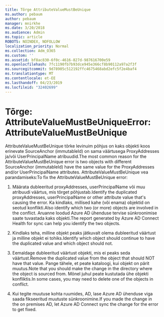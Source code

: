 ```yaml
---
title: Tõrge AttributeValueMustBeUnique
ms.author: pebaum
author: pebaum
manager: mnirkhe
ms.date: 3/20/2018
ms.audience: Admin
ms.topic: article
ROBOTS: NOINDEX, NOFOLLOW
localization_priority: Normal
ms.collection: Adm_O365
ms.custom: ''
ms.assetid: bf8ac830-6f0c-4616-827d-987616700e59
ms.openlocfilehash: 7fc1190fb7b93dce945e366cf8b90112a97a2f3f
ms.sourcegitcommit: 9d78905c512192ffc4675468abd2efc5f2e4baf4
ms.translationtype: MT
ms.contentlocale: et-EE
ms.lasthandoff: 04/23/2019
ms.locfileid: "32402699"
---
```

# <a name="error-attributevaluemustbeunique"></a><span data-ttu-id="4f6fc-102">Tõrge: AttributeValueMustBeUnique</span><span class="sxs-lookup"><span data-stu-id="4f6fc-102">Error: AttributeValueMustBeUnique</span></span>

<span data-ttu-id="4f6fc-103">AttributeValueMustBeUnique tõrke levinuim põhjus on kaks objekti koos erinevate SourceAnchor (immutableId) on sama väärtusega ProxyAddresses ja/või UserPrincipalName atribuudid.</span><span class="sxs-lookup"><span data-stu-id="4f6fc-103">The most common reason for the AttributeValueMustBeUnique error is two objects with different SourceAnchor (immutableId) have the same value for the ProxyAddresses and/or UserPrincipalName attributes.</span></span> <span data-ttu-id="4f6fc-104">AttributeValueMustBeUnique vea parandamiseks:</span><span class="sxs-lookup"><span data-stu-id="4f6fc-104">To fix the AttributeValueMustBeUnique error:</span></span>
  
1. <span data-ttu-id="4f6fc-105">Määrata dubleeritud proxyAddresses, userPrincipalName või muu atribuudi väärtus, mis tõrget põhjustab.</span><span class="sxs-lookup"><span data-stu-id="4f6fc-105">Identify the duplicated proxyAddresses, userPrincipalName or other attribute value that's causing the error.</span></span> <span data-ttu-id="4f6fc-106">Ka kindlaks, millised kahe (või enama) objektid on seotud konflikti.</span><span class="sxs-lookup"><span data-stu-id="4f6fc-106">Also identify which two (or more) objects are involved in the conflict.</span></span> <span data-ttu-id="4f6fc-107">Aruanne loodud Azure AD ühenduse tervise sünkroonimise saate tuvastada kaks objekti.</span><span class="sxs-lookup"><span data-stu-id="4f6fc-107">The report generated by Azure AD Connect Health for sync can help you identify the two objects.</span></span>
    
2. <span data-ttu-id="4f6fc-108">Kindlaks teha, milline objekt peaks jätkuvalt olema dubleeritud väärtust ja milline objekt ei tohiks.</span><span class="sxs-lookup"><span data-stu-id="4f6fc-108">Identify which object should continue to have the duplicated value and which object should not.</span></span>
    
3. <span data-ttu-id="4f6fc-109">Eemaldage dubleeritud väärtust objekti, mis ei peaks seda väärtust.</span><span class="sxs-lookup"><span data-stu-id="4f6fc-109">Remove the duplicated value from the object that should NOT have that value.</span></span> <span data-ttu-id="4f6fc-110">Pange tähele, et peate kataloogi, kui objekt on pärit muutus.</span><span class="sxs-lookup"><span data-stu-id="4f6fc-110">Note that you should make the change in the directory where the object is sourced from.</span></span> <span data-ttu-id="4f6fc-111">Mõnel juhul peate kustutada ühe objekti konfliktis.</span><span class="sxs-lookup"><span data-stu-id="4f6fc-111">In some cases, you may need to delete one of the objects in conflict.</span></span>
    
4. <span data-ttu-id="4f6fc-112">Kui tegite muutuse kohta ruumides, AD, lase Azure AD ühenduse viga saada fikseeritud muutuste sünkroonimine.</span><span class="sxs-lookup"><span data-stu-id="4f6fc-112">If you made the change in the on premises AD, let Azure AD Connect sync the change for the error to get fixed.</span></span>
    

